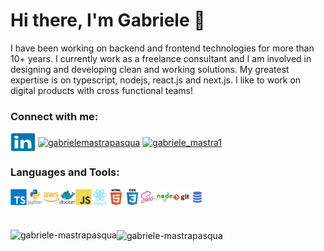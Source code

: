 <h1 align="left">Hi there, I'm Gabriele 👋</h1>
<p align="left">
 
I have been working on backend and frontend technologies for more than 10+ years. I currently work as a freelance consultant and I am involved in designing and developing clean and working solutions. My greatest expertise is on typescript, nodejs, react.js and next.js. I like to work on digital products with cross functional teams!
  
</p>

<h3 align="left">Connect with me:</h3>
<p align="left">
<a href="https://linkedin.com/in/gabriele-mastrapasqua-76ba55110" target="blank"><img align="center" src="https://github.com/devicons/devicon/blob/master/icons/linkedin/linkedin-original.svg" alt="gabriele-mastrapasqua-76ba55110" height="30" width="40" /></a>
<a href="https://dev.to/gabrielemastrapasqua" target="blank"><img align="center" src="https://d2fltix0v2e0sb.cloudfront.net/dev-rainbow.svg" alt="gabrielemastrapasqua" height="30" width="40" /></a>
<a href="https://www.hackerrank.com/gabriele_mastra1" target="blank"><img align="center" src="https://hrcdn.net/fcore/assets/favicon-ddc852f75a.png" alt="gabriele_mastra1" height="30" width="30" /></a>
</p>

<h3 align="left">Languages and Tools:</h3>
<p align="left"> 
<img align="left"
            src="https://raw.githubusercontent.com/devicons/devicon/master/icons/typescript/typescript-original.svg"
            alt="typescript" width="26" height="26" />

<img align="left"
            src="https://raw.githubusercontent.com/devicons/devicon/master/icons/python/python-original-wordmark.svg"
            alt="python" width="26" height="26" />


<img align="left"
            src="https://github.com/devicons/devicon/blob/master/icons/amazonwebservices/amazonwebservices-plain-wordmark.svg"
            alt="aws" width="26" height="26" /> 

<img align="left" src="https://raw.githubusercontent.com/devicons/devicon/master/icons/docker/docker-original-wordmark.svg"
            alt="docker" width="26" height="26" />



<img align="left"
            src="https://raw.githubusercontent.com/devicons/devicon/master/icons/javascript/javascript-original.svg"
            alt="javascript" width="26" height="26" />

<img align="left" src="https://raw.githubusercontent.com/devicons/devicon/master/icons/react/react-original-wordmark.svg"
            alt="react" width="26" height="26" />
<img align="left" 
            src="https://raw.githubusercontent.com/devicons/devicon/master/icons/html5/html5-original-wordmark.svg"
            alt="html5" width="26" height="26" />
<img align="left" 
            src="https://raw.githubusercontent.com/devicons/devicon/master/icons/css3/css3-original-wordmark.svg"
            alt="css3" width="26" height="26" />
<img align="left" 
            src="https://raw.githubusercontent.com/devicons/devicon/master/icons/sass/sass-original.svg" alt="sass"
            width="26" height="26" />
<img align="left" 
            src="https://github.com/devicons/devicon/blob/master/icons/nodejs/nodejs-plain-wordmark.svg"
            alt="nodejs" width="26" height="26" />


<img align="left" src="https://raw.githubusercontent.com/github/explore/80688e429a7d4ef2fca1e82350fe8e3517d3494d/topics/git/git.png" alt="git" width="26" height="26" />

<img align="left"
            src="https://raw.githubusercontent.com/github/explore/80688e429a7d4ef2fca1e82350fe8e3517d3494d/topics/sql/sql.png"
            alt="SQL" width="26" height="26" />

</p>

<br/>
<br/>
<br/>

<p align="left">
  
  <img align="left" src="https://github-readme-stats.vercel.app/api/top-langs?username=gabriele-mastrapasqua&show_icons=true&locale=en" alt="gabriele-mastrapasqua" />
  
  <img align="center" src="https://github-readme-stats.vercel.app/api?username=gabriele-mastrapasqua&show_icons=true&locale=en" alt="gabriele-mastrapasqua" /></p>

